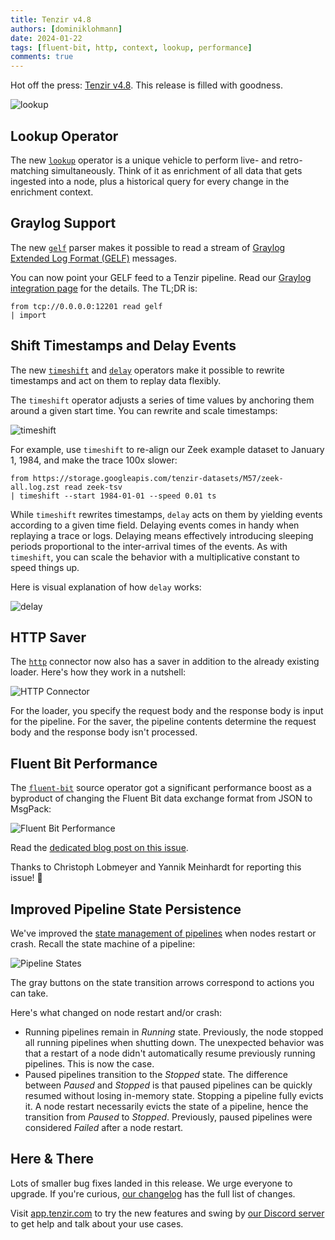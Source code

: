 ```yaml
---
title: Tenzir v4.8
authors: [dominiklohmann]
date: 2024-01-22
tags: [fluent-bit, http, context, lookup, performance]
comments: true
---
```


Hot off the press: [Tenzir
v4.8](https://github.com/tenzir/tenzir/releases/tag/v4.8.0). This release is
filled with goodness.

![lookup](lookup.excalidraw.svg)

<!-- truncate -->

## Lookup Operator

The new [`lookup`](/next/operators/lookup) operator is a unique vehicle to
perform live- and retro-matching simultaneously. Think of it as enrichment of
all data that gets ingested into a node, plus a historical query for every
change in the enrichment context.

## Graylog Support

The new [`gelf`](/next/formats/gelf) parser makes it possible to read a stream
of [Graylog Extended Log Format
(GELF)](https://go2docs.graylog.org/5-0/getting_in_log_data/gelf.html) messages.

You can now point your GELF feed to a Tenzir pipeline. Read our [Graylog
integration page](/next/integrations/graylog) for the details. The TL;DR is:

```
from tcp://0.0.0.0:12201 read gelf
| import
```

## Shift Timestamps and Delay Events

The new [`timeshift`](/next/operators/timeshift) and
[`delay`](/next/operators/timeshift) operators make it possible to rewrite
timestamps and act on them to replay data flexibly.

The `timeshift` operator adjusts a series of time values by anchoring them
around a given start time. You can rewrite and scale timestamps:

![timeshift](timeshift.excalidraw.svg)

For example, use `timeshift` to re-align our Zeek example dataset to January 1,
1984, and make the trace 100x slower:

```
from https://storage.googleapis.com/tenzir-datasets/M57/zeek-all.log.zst read zeek-tsv
| timeshift --start 1984-01-01 --speed 0.01 ts
```

While `timeshift` rewrites timestamps, `delay` acts on them by yielding events
according to a given time field. Delaying events comes in handy when replaying a
trace or logs. Delaying means effectively introducing sleeping periods
proportional to the inter-arrival times of the events. As with `timeshift`, you
can scale the behavior with a multiplicative constant to speed things up.

Here is visual explanation of how `delay` works:

![delay](delay.excalidraw.svg)

## HTTP Saver

The [`http`](/next/connectors/http) connector now also has a saver in addition
to the already existing loader. Here's how they work in a nutshell:

![HTTP Connector](http.excalidraw.svg)

For the loader, you specify the request body and the response body is input for
the pipeline. For the saver, the pipeline contents determine the request body
and the response body isn't processed.

## Fluent Bit Performance

The [`fluent-bit`](/operators/fluent-bit) source operator got a significant
performance boost as a byproduct of changing the Fluent Bit data exchange format
from JSON to MsgPack:

![Fluent Bit Performance](fluent-bit-speedup.svg)

Read the [dedicated blog post on this
issue](/blog/switching-fluentbit-from-json-to-msgpack).

Thanks to Christoph Lobmeyer and Yannik Meinhardt for reporting this issue! 🙏

## Improved Pipeline State Persistence

We've improved the [state management of
pipelines](/next/user-guides/manage-a-pipeline) when nodes restart or crash.
Recall the state machine of a pipeline:

![Pipeline States](pipeline-states.excalidraw.svg)

The gray buttons on the state transition arrows correspond to actions you can
take.

Here's what changed on node restart and/or crash:

- Running pipelines remain in *Running* state. Previously, the node stopped all
  running pipelines when shutting down. The unexpected behavior was that a
  restart of a node didn't automatically resume previously running pipelines.
  This is now the case.
- Paused pipelines transition to the *Stopped* state. The difference between
  *Paused* and *Stopped* is that paused pipelines can be quickly resumed without
  losing in-memory state. Stopping a pipeline fully evicts it. A node restart
  necessarily evicts the state of a pipeline, hence the transition from *Paused*
  to *Stopped*. Previously, paused pipelines were considered *Failed* after a
  node restart.

## Here & There

Lots of smaller bug fixes landed in this release. We urge everyone to upgrade.
If you're curious, [our changelog](/changelog#v480) has the full list of
changes.

Visit [app.tenzir.com](https://app.tenzir.com) to try the new
features and swing by [our Discord server](/discord) to get help and talk about
your use cases.
